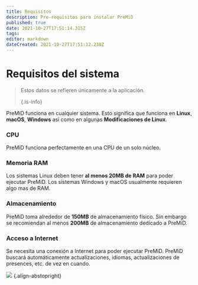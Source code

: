 ```yaml
---
title: Requisitos
description: Pre-requisitos para instalar PreMiD
published: true
date: 2021-10-27T17:51:14.315Z
tags: 
editor: markdown
dateCreated: 2021-10-27T17:51:12.238Z
---
```


# Requisitos del sistema

> Estos datos se refieren únicamente a la aplicación. 
> 
> {.is-info}

PreMiD funciona en cualquier sistema. Esto significa que funciona en **Linux**, **macOS**, **Windows** así como en algunas **Modificaciones de Linux**.

### CPU
PreMiD funciona perfectamente en una CPU de un solo núcleo.

### Memoria RAM
Los sistemas Linux deben tener **al menos 20MB de RAM** para poder ejecutar PreMiD. Los sistemas Windows y macOS usualmente requieren algo mas de RAM.

### Almacenamiento
PreMiD toma alrededor de **150MB** de almacenamiento físico. Sin embargo se recomiendan al menos **200MB** de almacenamiento dedicado a PreMiD.

### Acceso a Internet
Se necesita una conexión a Internet para poder ejecutar PreMiD. PreMiD buscará automáticamente actualizaciones, idiomas, actualizaciones de presences, etc. de vez en cuando.

![](https://a.icons8.com/ViUXyjOj/f4tFww/svg.svg) {.align-abstopright}